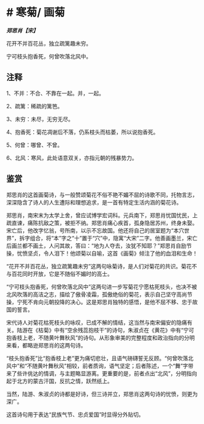 # # 寒菊/ 画菊

***郑思肖【宋】***

花开不并百花丛，独立疏篱趣未穷。

宁可枝头抱香死，何曾吹落北风中。

## 注释

1、不并：不合、不靠在一起。并，一起。

2、疏篱：稀疏的篱笆。

3、未穷：未尽，无穷无尽。

4、抱香死：菊花凋谢后不落，仍系枝头而枯萎，所以说抱香死。

5、何曾：哪曾、不曾。

6、北风：寒风，此处语意双关，亦指元朝的残暴势力。

## 鉴赏

郑思肖的这首画菊诗，与一般赞颂菊花不俗不艳不媚不屈的诗歌不同，托物言志，深深隐含了诗人的人生遭际和理想追求，是一首有特定生活内涵的菊花诗。

郑思肖，南宋末为太学上舍，曾应试博学宏词科。元兵南下，郑思肖忧国忧民，上疏直谏，痛陈抗敌之策，被拒不纳。郑思肖痛心疾首，孤身隐居苏州，终身未娶。宋亡后，他改字忆翁，号所南，以示不忘故国。他还将自己的居室题为“本穴世界”，拆字组合，将“本”字之“十”置于“穴”中，隐寓“大宋”二字。他善画墨兰，宋亡后画兰都不画土，人问其故，答曰：“地为人夺去，汝犹不知耶？”郑思肖自励节操，忧愤坚贞，令人泪下！他颂菊以自喻，这首《画菊》倾注了他的血泪和生命！

“花开不并百花丛，独立疏篱趣未穷”这两句咏菊诗，是人们对菊花的共识。菊花不与百花同时开放，它是不随俗不媚时的高士。

“宁可枝头抱香死，何曾吹落北风中”这两句进一步写菊花宁愿枯死枝头，也决不被北风吹落的高洁之志，描绘了傲骨凌霜，孤傲绝俗的菊花，表示自己坚守高尚节操，宁死不肯向元朝投降的决心。这是郑思肖独特的感悟，是他不屈不移、忠于故国的誓言。

宋代诗人对菊花枯死枝头的咏叹，已成不解的情结，这当然与南宋偏安的隐痛有关。陆游在《枯菊》中有“空余残蕊抱枝干”的诗句，朱淑贞在《黄花》中有“宁可抱香枝上老，不随黄叶舞秋风”的诗句。从形象审美的完整程度和政治指向的分明来看，都略逊郑思肖的这两句诗。

“枝头抱香死”比“抱香枝上老”更为痛切悲壮，且语气磅礴誓无反顾。“何曾吹落北风中”和“不随黄叶舞秋风”相较，前者质询，语气坚定；后者陈述，一个“舞”字带来了些许佻达的情调，与主题略显游离。更重要的是，前者点出“北风”，分明指向起于北方的蒙古汗国，反抗之情，跃然纸上。

当然，陆游、朱淑贞的诗都是好诗，但三诗并立，郑思肖这两句诗的忧愤，则更为深广。

这首诗句用于表达“民族气节、忠贞爱国”时显得分外贴切。
